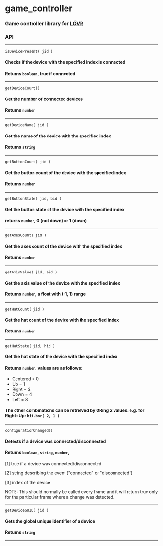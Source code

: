 # game_controller
 
### Game controller library for [LÖVR](https://lovr.org/) 

### API
---
`isDevicePresent( jid )`

#### Checks if the device with the specified index is connected
#### Returns `boolean`, true if connected
---
`getDeviceCount()`

#### Get the number of connected devices
#### Returns `number`
---
`getDeviceName( jid )`

#### Get the name of the device with the specified index
#### Returns `string`
---
`getButtonCount( jid )`

#### Get the button count of the device with the specified index
#### Returns `number`
---
`getButtonState( jid, bid )`

#### Get the button state of the device with the specified index
#### returns `number`, 0 (not down) or 1 (down)
---
`getAxesCount( jid )`

#### Get the axes count of the device with the specified index
#### Returns `number`
---
`getAxisValue( jid, aid )`

#### Get the axis value of the device with the specified index
#### Returns `number`, a float with (-1, 1) range
---
`getHatCount( jid )`

#### Get the hat count of the device with the specified index
#### Returns `number`
---
`getHatState( jid, hid )`

#### Get the hat state of the device with the specified index
#### Returns `number`, values are as follows:
- Centered = 0
- Up = 1
- Right = 2
- Down = 4
- Left = 8

#### The other combinations can be retrieved by ORing 2 values. e.g. for Right+Up: `bit.bor( 2, 1 )`
---
`configurationChanged()`

#### Detects if a device was connected/disconnected
#### Returns `boolean`, `string`, `number`,
[1] true if a device was connected/disconnected

[2] string describing the event ("connected" or "disconnected")

[3] index of the device

NOTE: This should normally be called every frame and it will return true only for the particular frame where a change was detected.

---
`getDeviceGUID( jid )`

#### Gets the global unique identifier of a device
#### Returns `string`
---